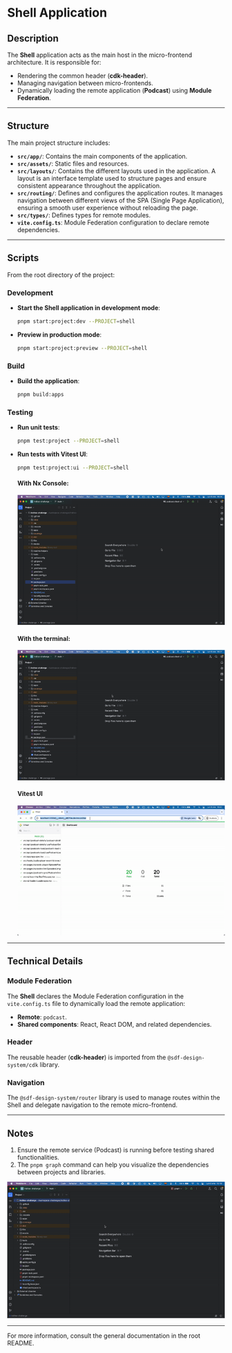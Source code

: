 
# Shell Application

## Description
The **Shell** application acts as the main host in the micro-frontend architecture. It is responsible for:
- Rendering the common header (**cdk-header**).
- Managing navigation between micro-frontends.
- Dynamically loading the remote application (**Podcast**) using **Module Federation**.

---

## Structure
The main project structure includes:
- **`src/app/`**: Contains the main components of the application.
- **`src/assets/`**: Static files and resources.
- **`src/layouts/`**: Contains the different layouts used in the application. A layout is an interface template used to structure pages and ensure consistent appearance throughout the application.
- **`src/routing/`**: Defines and configures the application routes. It manages navigation between different views of the SPA (Single Page Application), ensuring a smooth user experience without reloading the page.
- **`src/types/`**: Defines types for remote modules.
- **`vite.config.ts`**: Module Federation configuration to declare remote dependencies.

---

## Scripts
From the root directory of the project:

### Development
- **Start the Shell application in development mode**:
  ```bash
  pnpm start:project:dev --PROJECT=shell
  ```

- **Preview in production mode**:
  ```bash
  pnpm start:project:preview --PROJECT=shell
  ```

### Build
- **Build the application**:
  ```bash
  pnpm build:apps
  ```

### Testing
- **Run unit tests**:
  ```bash
  pnpm test:project --PROJECT=shell
  ```
- **Run tests with Vitest UI**:
  ```bash
  pnpm test:project:ui --PROJECT=shell
  ```

  #### **With Nx Console**:

  ![Nx console](../../readme-helpers/assets/images/vitest-ui-nx-console.gif)

  #### **With the terminal**:

  ![Nx console](../../readme-helpers/assets/images/vitest-ui-terminal.gif)

  #### **Vitest UI**

  ![Nx console](../../readme-helpers/assets/images/vitest-ui-dashboard.gif)

---

## Technical Details
### Module Federation
The **Shell** declares the Module Federation configuration in the `vite.config.ts` file to dynamically load the remote application:
- **Remote**: `podcast`.
- **Shared components**: React, React DOM, and related dependencies.

### Header
The reusable header (**cdk-header**) is imported from the `@sdf-design-system/cdk` library.

### Navigation
The `@sdf-design-system/router` library is used to manage routes within the Shell and delegate navigation to the remote micro-frontend.

---

## Notes
1. Ensure the remote service (Podcast) is running before testing shared functionalities.
2. The `pnpm graph` command can help you visualize the dependencies between projects and libraries.

![Nx console](../../readme-helpers/assets/images/nx-use.gif)

---

For more information, consult the general documentation in the root README.
